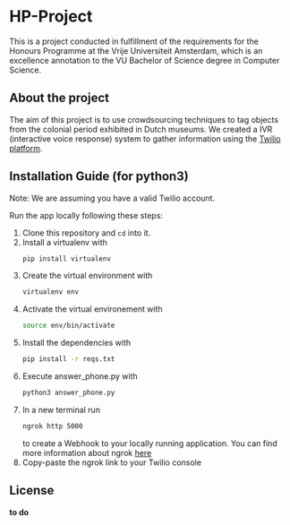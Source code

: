 # HP-Project
This is a project conducted in fulfillment of the requirements for the Honours Programme at the Vrije Universiteit Amsterdam, which is an excellence annotation to the VU Bachelor of Science degree in
Computer Science.

## About the project
The aim of this project is to use crowdsourcing techniques to tag objects from the colonial period exhibited in Dutch museums.
We created a IVR (interactive voice response) system to gather information using the [Twilio platform](https://www.twilio.com/en-us). 

## Installation Guide (for python3)
Note: We are assuming you have a valid Twilio account.

Run the app locally following these steps:

  1. Clone this repository and `cd` into it.
  2. Install a virtualenv with
     ``` bash
     pip install virtualenv
     ```
  4. Create the virtual environment with
     ```bash
     virtualenv env
     ```
  6. Activate the virtual environement with
     ```bash
     source env/bin/activate
     ```
  8. Install the dependencies with
     ```bash
     pip install -r reqs.txt
     ```
  9. Execute answer_phone.py with
     ```bash
     python3 answer_phone.py
     ```
  10. In a new terminal run
      ```bash
      ngrok http 5000
      ```
      to create a Webhook to your locally running application. You can find more information about ngrok [here](https://ngrok.com/)
  12. Copy-paste the ngrok link to your Twilio console
     
## License
**to do**
  
